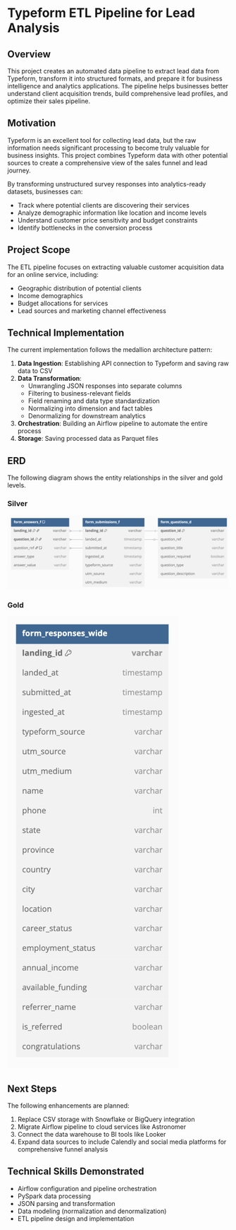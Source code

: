 # Typeform ETL Pipeline for Lead Analysis

## Overview
This project creates an automated data pipeline to extract lead data from Typeform, transform it into structured formats, and prepare it for business intelligence and analytics applications. The pipeline helps businesses better understand client acquisition trends, build comprehensive lead profiles, and optimize their sales pipeline.

## Motivation
Typeform is an excellent tool for collecting lead data, but the raw information needs significant processing to become truly valuable for business insights. This project combines Typeform data with other potential sources to create a comprehensive view of the sales funnel and lead journey.

By transforming unstructured survey responses into analytics-ready datasets, businesses can:
- Track where potential clients are discovering their services
- Analyze demographic information like location and income levels
- Understand customer price sensitivity and budget constraints
- Identify bottlenecks in the conversion process

## Project Scope
The ETL pipeline focuses on extracting valuable customer acquisition data for an online service, including:
- Geographic distribution of potential clients
- Income demographics
- Budget allocations for services
- Lead sources and marketing channel effectiveness

## Technical Implementation
The current implementation follows the medallion architecture pattern:
1. **Data Ingestion**: Establishing API connection to Typeform and saving raw data to CSV
2. **Data Transformation**: 
   - Unwrangling JSON responses into separate columns
   - Filtering to business-relevant fields
   - Field renaming and data type standardization
   - Normalizing into dimension and fact tables
   - Denormalizing for downstream analytics
3. **Orchestration**: Building an Airflow pipeline to automate the entire process
4. **Storage**: Saving processed data as Parquet files

## ERD
The following diagram shows the entity relationships in the silver and gold levels.

### Silver
![silver_ERD](images/silver_ERD.png)

### Gold
![gold_ERD](images/gold_ERD.png)

## Next Steps
The following enhancements are planned:
1. Replace CSV storage with Snowflake or BigQuery integration
2. Migrate Airflow pipeline to cloud services like Astronomer
3. Connect the data warehouse to BI tools like Looker
4. Expand data sources to include Calendly and social media platforms for comprehensive funnel analysis

## Technical Skills Demonstrated
- Airflow configuration and pipeline orchestration
- PySpark data processing
- JSON parsing and transformation
- Data modeling (normalization and denormalization)
- ETL pipeline design and implementation